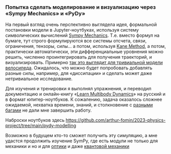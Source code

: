 ### Попытка сделать моделирование и визуализацию через «Sympy Mechanics» и «PyDy»

На первый взгляд очень перспективно выглядела идея, формальной постановки модели в Jupyter-ноутбуках, используя систему символических вычислений [Sympy Mechanics](https://docs.sympy.org/latest/modules/physics/mechanics/index.html). 
Т.е. вместо формул на бумаге, тут строго формулируются все системы отсчета, связи, ограничения, тензоры, силы… а потом, 
используя [Kane Method](https://docs.sympy.org/latest/modules/physics/mechanics/kane.html), а потом, практически автоматически, эти дифференциальные уровнения можно решить, численно проинтегрировать для получения траекторий, и визуализировать.
Примерно [так это выглядит для тривиальной модели велосипеда](https://pydy.readthedocs.io/en/stable/examples/carvallo-whipple.html).
Ожидалось, что можно будет попробовать добавлять разные силы, например, для «диссипации» и сделать может даже нетривиальное исследование.

Для изучения и тренировки я выполнял упражнения, и переводил документацию и онлайн-книгу «[Learn Multibody Dynamics](https://moorepants.github.io/learn-multibody-dynamics/)» на русский и в формат юпитер-ноутбуков.
К сожалению, задача оказалось сложнее ожидаемой, нехватка времени, знаний, и столкновение с [разными багами](https://github.com/pydy/pydy/issues/493) не дали мне завершить работу.

Наброски ноутбуков здесь https://github.com/arthur-fomin/2023-physics-project/tree/main/pydy-modelling

Возможно в будущем кто-то сможет получить эту симуляцию, а мне удастся продолжить изучение SymPy, где есть модули не только для механики и но и для [оптики](https://docs.sympy.org/latest/modules/physics/optics/index.html)  и даже [квантовой механики](https://docs.sympy.org/latest/modules/physics/quantum/index.html)

